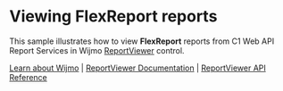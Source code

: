 Viewing FlexReport reports
==========================

This sample illustrates how to view __FlexReport__ reports from C1 Web API Report Services in Wijmo [ReportViewer](https://www.grapecity.com/wijmo/api/classes/wijmo_viewer.reportviewer.html) control.

[Learn about Wijmo](https://www.grapecity.com/wijmo) | [ReportViewer Documentation](https://www.grapecity.com/wijmo/docs/Topics/Viewer/Report-Viewer) | [ReportViewer API Reference](https://www.grapecity.com/wijmo/api/classes/wijmo_viewer.reportviewer.html)